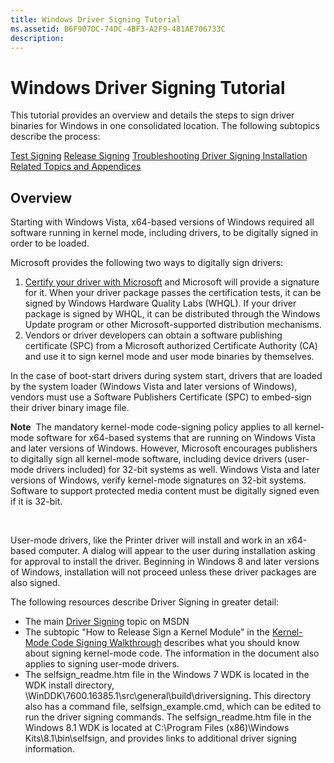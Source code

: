 ```yaml
---
title: Windows Driver Signing Tutorial
ms.assetid: B6F907DC-74DC-4BF3-A2F9-481AE706733C
description: 
---
```


# Windows Driver Signing Tutorial


This tutorial provides an overview and details the steps to sign driver binaries for Windows in one consolidated location. The following subtopics describe the process:

[Test Signing](test-signing.md)
[Release Signing](release-signing.md)
[Troubleshooting Driver Signing Installation](troubleshooting-driver-signing-installation.md)
[Related Topics and Appendices](related-topics-and-appendices.md)
## Overview


Starting with Windows Vista, x64-based versions of Windows required all software running in kernel mode, including drivers, to be digitally signed in order to be loaded.

Microsoft provides the following two ways to digitally sign drivers:

1.  [Certify your driver with Microsoft](http://msdn.microsoft.com/windows/hardware/gg463010.aspx) and Microsoft will provide a signature for it. When your driver package passes the certification tests, it can be signed by Windows Hardware Quality Labs (WHQL). If your driver package is signed by WHQL, it can be distributed through the Windows Update program or other Microsoft-supported distribution mechanisms.
2.  Vendors or driver developers can obtain a software publishing certificate (SPC) from a Microsoft authorized Certificate Authority (CA) and use it to sign kernel mode and user mode binaries by themselves.

In the case of boot-start drivers during system start, drivers that are loaded by the system loader (Windows Vista and later versions of Windows), vendors must use a Software Publishers Certificate (SPC) to embed-sign their driver binary image file.

**Note**  The mandatory kernel-mode code-signing policy applies to all kernel-mode software for x64-based systems that are running on Windows Vista and later versions of Windows. However, Microsoft encourages publishers to digitally sign all kernel-mode software, including device drivers (user-mode drivers included) for 32-bit systems as well. Windows Vista and later versions of Windows, verify kernel-mode signatures on 32-bit systems. Software to support protected media content must be digitally signed even if it is 32-bit.

 

User-mode drivers, like the Printer driver will install and work in an x64-based computer. A dialog will appear to the user during installation asking for approval to install the driver. Beginning in Windows 8 and later versions of Windows, installation will not proceed unless these driver packages are also signed.

The following resources describe Driver Signing in greater detail:

-   The main [Driver Signing](driver-signing.md) topic on MSDN
-   The subtopic "How to Release Sign a Kernel Module" in the [Kernel-Mode Code Signing Walkthrough](http://msdn.microsoft.com/library/windows/hardware/dn653569.aspx) describes what you should know about signing kernel-mode code. The information in the document also applies to signing user-mode drivers.
-   The selfsign\_readme.htm file in the Windows 7 WDK is located in the WDK install directory, \\WinDDK\\7600.16385.1\\src\\general\\build\\driversigning. This directory also has a command file, selfsign\_example.cmd, which can be edited to run the driver signing commands. The selfsign\_readme.htm file in the Windows 8.1 WDK is located at C:\\Program Files (x86)\\Windows Kits\\8.1\\bin\\selfsign, and provides links to additional driver signing information.

 

 





